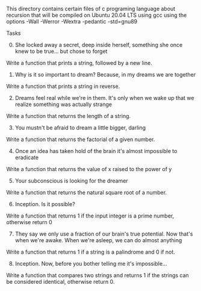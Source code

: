 This directory contains certain files of c programing
language about recursion that will be compiled on Ubuntu
20.04 LTS using gcc using the options -Wall -Werror
 -Wextra -pedantic -std=gnu89

Tasks

0. She locked away a secret, deep inside herself,
something she once knew to be true... but chose to forget

Write a function that prints a string, followed by a new line.

1. Why is it so important to dream? Because, in my dreams we are together

Write a function that prints a string in reverse.

2. Dreams feel real while we're in them. It's only when
we wake up that we realize something was actually strange

Write a function that returns the length of a string.

3. You mustn't be afraid to dream a little bigger, darling 

Write a function that returns the factorial of a given number.

4. Once an idea has taken hold of the brain it's almost
 impossible to eradicate

Write a function that returns the value of x raised to the power of y

5. Your subconscious is looking for the dreamer

Write a function that returns the natural square root of a number.

6. Inception. Is it possible?
 
Write a function that returns 1 if the input integer is a prime
 number, otherwise return 0

7. They say we only use a fraction of our brain's true potential.
 Now that's when we're awake. When we're asleep, we can do almost anything 

Write a function that returns 1 if a string is a palindrome and 0 if not.

8. Inception. Now, before you bother telling me it's impossible... 

Write a function that compares two strings and returns 1 if the
 strings can be considered identical, otherwise return 0.
